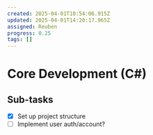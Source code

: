 ```yaml
---
created: 2025-04-01T10:54:06.915Z
updated: 2025-04-01T14:20:17.965Z
assigned: Reuben
progress: 0.25
tags: []
---
```


# Core Development  (C#)

## Sub-tasks

- [x] Set up project structure
- [ ] Implement user auth/account?
